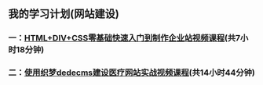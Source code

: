 ##  我的学习计划(网站建设)

### 一：[HTML+DIV+CSS零基础快速入门到制作企业站视频课程](https://github.com/shallran/mylife/blob/master/first.md)(共7小时18分钟)


### 二：[使用织梦dedecms建设医疗网站实战视频课程](https://github.com/shallran/mylife/blob/master/second.md)(共14小时44分钟)


